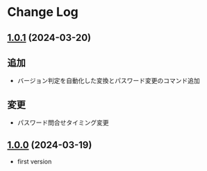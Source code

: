 # Change Log

## [1.0.1](https://github.com/ccHarvestasya/symbol-bootstrap-util/compare/master...1.0.1) (2024-03-20)

## 追加

- バージョン判定を自動化した変換とパスワード変更のコマンド追加

## 変更

- パスワード問合せタイミング変更

## [1.0.0](https://github.com/ccHarvestasya/symbol-bootstrap-util/compare/master...1.0.0) (2024-03-19)

- first version
